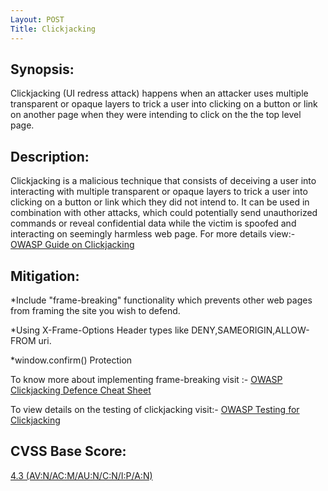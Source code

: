 ```yaml
---
Layout: POST
Title: Clickjacking
---
```


Synopsis:
----------------
Clickjacking (UI redress attack) happens when an attacker uses multiple transparent or opaque layers to trick a user into clicking on a button or link on another page when they were intending to click on the the top level page. 

Description:
----------------------
Clickjacking is a malicious technique that consists of deceiving a user into interacting with multiple transparent or opaque layers to trick a user into clicking on a button or link which they did not intend to. It can be used in combination with other attacks, which could potentially send unauthorized commands or reveal confidential data while the victim is spoofed and interacting on seemingly harmless web page.
For more details view:- [OWASP Guide on Clickjacking](https://www.owasp.org/index.php/Clickjacking)

Mitigation:
-----------------
*Include "frame-breaking" functionality which prevents other web pages from framing the site you wish to defend. 

*Using X-Frame-Options Header types like DENY,SAMEORIGIN,ALLOW-FROM uri.

*window.confirm() Protection 


To know more about implementing frame-breaking visit :- [OWASP Clickjacking Defence Cheat Sheet](https://www.owasp.org/index.php/Clickjacking_Defense_Cheat_Sheet)

To view details on the testing of clickjacking visit:- [OWASP Testing for Clickjacking](https://www.owasp.org/index.php/Testing_for_Clickjacking_(OWASP-CS-004))

CVSS Base Score:
----------------------------
[ 4.3 (AV:N/AC:M/AU:N/C:N/I:P/A:N)
](http://nvd.nist.gov/cvss.cfm?vector=(AV:N/AC:M/AU:N/C:N/I:P/A:N)&version=2.0)


